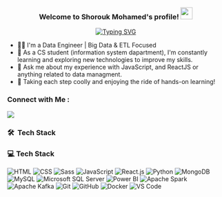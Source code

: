 


<h3 align="center">
  Welcome to Shorouk Mohamed's profile!
  <img src="https://media.giphy.com/media/hvRJCLFzcasrR4ia7z/giphy.gif" width="28">
</h3>

<!-- Typing SVG by DenverCoder1 - https://github.com/DenverCoder1/readme-typing-svg -->
<p align="center">
  <a href="https://github.com/DenverCoder1/readme-typing-svg">
    <img src="https://readme-typing-svg.demolab.com?font=Fira+Code&pause=1000&center=true&vCenter=true&width=435&lines=Data+Engineer;Big+Data+%26+ETL+Focused;Always+learning+new+things" alt="Typing SVG" />
  </a>
</p>


- 👨‍💻 I'm a Data Engineer | Big Data & ETL Focused
- 🏢 As a CS student (information system dapartment), I'm constantly learning and exploring new technologies to improve my skills.
- 💬 Ask me about my experience with JavaScript, and ReactJS or anything related to data managment.
- 🌱 Taking each step coolly and enjoying the ride of hands-on learning! 


### Connect with Me :

<a href="https://linkedin.com/in/shoroukmo" target="_blank"><img src="https://img.shields.io/badge/-Shorouk%20Mohamed-0077B5?style=for-the-badge&logo=Linkedin&logoColor=white"/></a>

### 🛠 &nbsp;Tech Stack
### 💻 Tech Stack

![HTML](https://img.shields.io/badge/-HTML-05122A?style=flat&logo=HTML5)
![CSS](https://img.shields.io/badge/-CSS-05122A?style=flat&logo=CSS3&logoColor=1572B6)
![Sass](https://img.shields.io/badge/-Sass-05122A?style=flat&logo=sass)
![JavaScript](https://img.shields.io/badge/-JavaScript-05122A?style=flat&logo=javascript)
![React.js](https://img.shields.io/badge/-React-05122A?style=flat&logo=react)
![Python](https://img.shields.io/badge/-Python-05122A?style=flat&logo=python)
![MongoDB](https://img.shields.io/badge/-MongoDB-05122A?style=flat&logo=MongoDB)
![MySQL](https://img.shields.io/badge/-MySQL-05122A?style=flat&logo=mysql)
![Microsoft SQL Server](https://img.shields.io/badge/-SQL%20Server-05122A?style=flat&logo=microsoft-sql-server)
![Power BI](https://img.shields.io/badge/-Power%20BI-05122A?style=flat&logo=powerbi)
![Apache Spark](https://img.shields.io/badge/-Apache%20Spark-05122A?style=flat&logo=apachespark)
![Apache Kafka](https://img.shields.io/badge/-Apache%20Kafka-05122A?style=flat&logo=apachekafka)
![Git](https://img.shields.io/badge/-Git-05122A?style=flat&logo=git)
![GitHub](https://img.shields.io/badge/-GitHub-05122A?style=flat&logo=github)
![Docker](https://img.shields.io/badge/-Docker-05122A?style=flat&logo=docker)
![VS Code](https://img.shields.io/badge/-VS%20Code-05122A?style=flat&logo=visual-studio-code)







